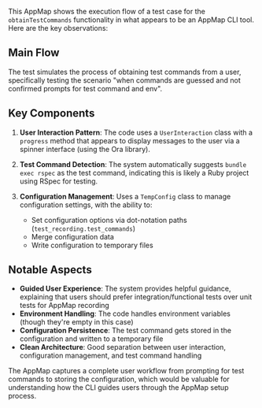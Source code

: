 This AppMap shows the execution flow of a test case for the `obtainTestCommands` functionality in what appears to be an AppMap CLI tool. Here are the key observations:

## Main Flow
The test simulates the process of obtaining test commands from a user, specifically testing the scenario "when commands are guessed and not confirmed prompts for test command and env".

## Key Components

1. **User Interaction Pattern**: The code uses a `UserInteraction` class with a `progress` method that appears to display messages to the user via a spinner interface (using the Ora library).

2. **Test Command Detection**: The system automatically suggests `bundle exec rspec` as the test command, indicating this is likely a Ruby project using RSpec for testing.

3. **Configuration Management**: Uses a `TempConfig` class to manage configuration settings, with the ability to:
   - Set configuration options via dot-notation paths (`test_recording.test_commands`)
   - Merge configuration data
   - Write configuration to temporary files

## Notable Aspects

- **Guided User Experience**: The system provides helpful guidance, explaining that users should prefer integration/functional tests over unit tests for AppMap recording
- **Environment Handling**: The code handles environment variables (though they're empty in this case)
- **Configuration Persistence**: The test command gets stored in the configuration and written to a temporary file
- **Clean Architecture**: Good separation between user interaction, configuration management, and test command handling

The AppMap captures a complete user workflow from prompting for test commands to storing the configuration, which would be valuable for understanding how the CLI guides users through the AppMap setup process.